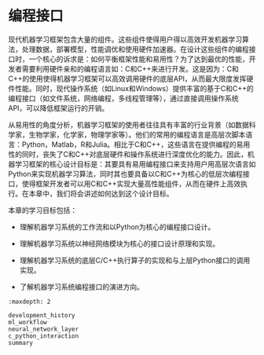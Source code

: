 # 编程接口

现代机器学习框架包含大量的组件。这些组件使得用户得以高效开发机器学习算法，处理数据，部署模型，性能调优和使用硬件加速器。在设计这些组件的编程接口时，一个核心的诉求是：如何平衡框架性能和易用性？为了达到最优的性能，开发者需要利用硬件亲和的编程语言如：C和C++来进行开发。这是因为：C和C++的使用使得机器学习框架可以高效调用硬件的底层API，从而最大限度发挥硬件性能。同时，现代操作系统（如Linux和Windows）提供丰富的基于C和C++的编程接口（如文件系统，网络编程，多线程管理等），通过直接调用操作系统API，可以降低框架运行的开销。

从易用性的角度分析，机器学习框架的使用者往往具有丰富的行业背景（如数据科学家，生物学家，化学家，物理学家等）。他们的常用的编程语言是高层次脚本语言：Python，Matlab，R和Julia。相比于C和C++，这些语言在提供编程的易用性的同时，丧失了C和C++对底层硬件和操作系统进行深度优化的能力。因此，机器学习框架的核心设计目标是：其要具有易用编程接口来支持用户用高层次语言如Python来实现机器学习算法，同时其也要具备以C和C++为核心的低层次编程接口，使得框架开发者可以用C和C++实现大量高性能组件，从而在硬件上高效执行。在本章中，我们将会讲述如何达到这个设计目标。

本章的学习目标包括：

-   理解机器学习系统的工作流和以Python为核心的编程接口设计。

-   理解机器学习系统以神经网络模块为核心的接口设计原理和实现。

-   理解机器学习系统的底层C/C++执行算子的实现和与上层Python接口的调用实现。

-   了解机器学习系统编程接口的演进方向。

```toc
:maxdepth: 2

development_history
ml_workflow
neural_network_layer
c_python_interaction
summary
```